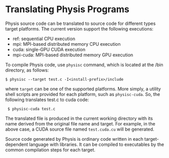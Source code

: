 Translating Physis Programs
===========================

Physis source code can be translated to source code for different
types target platforms. The current version support the following
executions:  

- ref: sequential CPU execution
- mpi: MPI-based distributed memory CPU execution
- cuda: single-GPU CUDA execution
- mpi-cuda: MPI-based distributed memory GPU execution

To compile Physis code, use `physisc` command, which is located at
the <install-prefix>/bin directory, as follows:

    $ physisc --target test.c -I<install-prefix>/include
    
where `target` can be one of the supported platforms. More simply,
a utility shell scripts are provided for each platform, such as
`physisc-cuda`. So, the following translates test.c to cuda code:

     $ physisc-cuda test.c
     
The translated file is produced in the current working directory with its
name derived from the original file name and target. For example, in
the above case, a CUDA source file named `test.cuda.cu` will be
generated. 

Source code generated by Physis is ordinary code written in each
target-dependent language with libraries. It can be compiled to
executables by the common compilation steps for each target.

